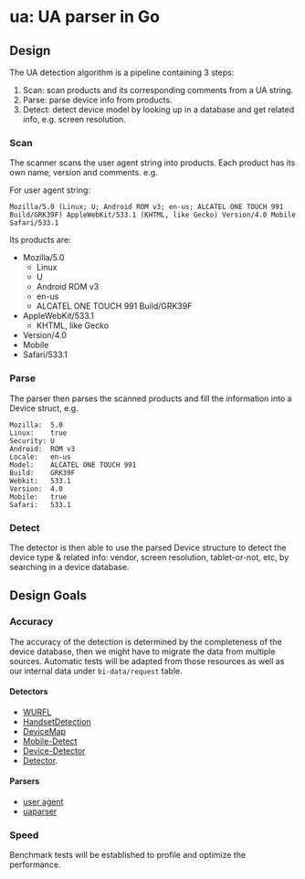 ua: UA parser in Go
===================

Design
------

The UA detection algorithm is a pipeline containing 3 steps:

1. Scan: scan products and its corresponding comments from a UA string.
2. Parse: parse device info from products.
3. Detect: detect device model by looking up in a database and get related info, e.g. screen resolution.

### Scan

The scanner scans the user agent string into products. Each product has its own name, version and comments. e.g.

For user agent string:

```
Mozilla/5.0 (Linux; U; Android ROM v3; en-us; ALCATEL ONE TOUCH 991 Build/GRK39F) AppleWebKit/533.1 (KHTML, like Gecko) Version/4.0 Mobile Safari/533.1
```

Its products are:

* Mozilla/5.0
	- Linux
	- U
	- Android ROM v3
	- en-us
	- ALCATEL ONE TOUCH 991 Build/GRK39F
* AppleWebKit/533.1 
	- KHTML, like Gecko
* Version/4.0
* Mobile
* Safari/533.1

### Parse

The parser then parses the scanned products and fill the information into a Device struct, e.g.

```
Mozilla:  5.0
Linux:    true
Security: U
Android:  ROM v3
Locale:   en-us
Model:    ALCATEL ONE TOUCH 991
Build:    GRK39F
Webkit:   533.1
Version:  4.0
Mobile:   true
Safari:   533.1
```

### Detect

The detector is then able to use the parsed Device structure to detect the device type & related info: vendor, screen resolution, tablet-or-not, etc, by searching in a device database.

Design Goals
------------

### Accuracy

The accuracy of the detection is determined by the completeness of the device database, then we might have to migrate the data from multiple sources. Automatic tests will be adapted from those resources as well as our internal data under ```bi-data/request``` table.

#### Detectors
* [WURFL](wurfl.sourceforge.net)
* [HandsetDetection](http://www.handsetdetection.com)
* [DeviceMap](https://devicemap.apache.org)
* [Mobile-Detect](https://github.com/serbanghita/Mobile-Detect)
* [Device-Detector](https://github.com/piwik/device-detector)
* [Detector](https://github.com/dmolsen/Detector).

#### Parsers
* [user agent](https://github.com/mssola/user_agent)
* [uaparser](https://github.com/varstr/uaparser)

### Speed

Benchmark tests will be established to profile and optimize the performance.


